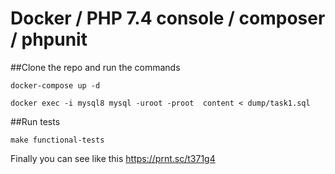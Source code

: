 # Docker / PHP 7.4 console / composer / phpunit 

##Clone the repo and run the commands

    docker-compose up -d

    docker exec -i mysql8 mysql -uroot -proot  content < dump/task1.sql
    
##Run tests

    make functional-tests

Finally you can see like this https://prnt.sc/t371g4